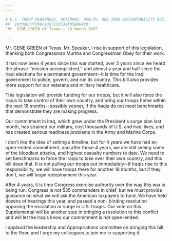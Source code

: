 ```yaml
---
---

# U.S. TROOP READINESS, VETERANS' HEALTH, AND IRAQ ACCOUNTABILITY ACT,
## `10fdd834fd99ce32713053afd58864f8`
`Mr. GENE GREEN of Texas — 23 March 2007`

---
```



Mr. GENE GREEN of Texas. Mr. Speaker, I rise in support of this 
legislation, thanking both Congressman Murtha and Congressman Obey for 
their work.

It has now been 4 years since this war started, over 3 years since we 
heard the phrase ''mission accomplished,'' and almost a year and half 
since the Iraqi elections for a permanent government--it is time for 
the Iraqi government to police, govern, and run its country. This bill 
also provides more support for our veterans and military healthcare.

This legislation will provide funding for our troops, but it will 
also force the Iraqis to take control of their own country, and bring 
our troops home within the next 18 months--possibly sooner, if the 
Iraqis do not meet benchmarks that demonstrate they are making 
progress.

Our commitment in Iraq, which grew under the President's surge plan 
last month, has strained our military, cost thousands of U.S. and Iraqi 
lives, and has created serious readiness problems in the Army and 
Marine Corps.

I don't like the idea of setting a timeline, but for 4 years we have 
had an open-ended commitment, and after those 4 years, we are still 
seeing some of the bloodiest attacks, and highest casualty numbers to 
date. We need to set benchmarks to force the Iraqis to take over their 
own country, and this bill does that. It is not pulling our troops out 
immediately--if Iraqis rise to this responsibility, we will have troops 
there for another 18 months, but if they don't, we will begin 
redeployment this year.

After 4 years, it is time Congress exercise authority over the way 
this war is being run. Congress is not 535 commanders in chief, but we 
must provide guidance on what we will ask the American taxpayers to 
fund. We have held dozens of hearings this year, and passed a non-
binding resolution opposing the escalation or surge in U.S. troops. Our 
vote on this Supplemental will be another step in bringing a resolution 
to this conflict and will let the Iraqis know our commitment is not 
open-ended.

I applaud the leadership and Appropriations committee on bringing 
this bill to the floor, and I urge my colleagues to join me in 
supporting it.